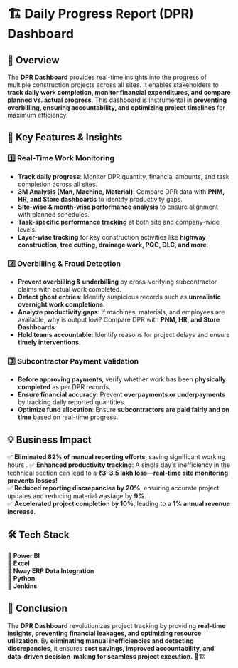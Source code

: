 # 🏗️ Daily Progress Report (DPR) Dashboard  

## 🚀 Overview  
The **DPR Dashboard** provides real-time insights into the progress of multiple construction projects across all sites. It enables stakeholders to **track daily work completion, monitor financial expenditures, and compare planned vs. actual progress**. This dashboard is instrumental in **preventing overbilling, ensuring accountability, and optimizing project timelines** for maximum efficiency.  

## 🎯 **Key Features & Insights**  

### 1️⃣ **Real-Time Work Monitoring**  
- **Track daily progress**: Monitor DPR quantity, financial amounts, and task completion across all sites.
- **3M Analysis (Man, Machine, Material)**: Compare DPR data with **PNM, HR, and Store dashboards** to identify productivity gaps.    
- **Site-wise & month-wise performance analysis** to ensure alignment with planned schedules.  
- **Task-specific performance tracking** at both site and company-wide levels.  
- **Layer-wise tracking** for key construction activities like **highway construction, tree cutting, drainage work, PQC, DLC, and more**.  

### 2️⃣ **Overbilling & Fraud Detection**  
- **Prevent overbilling & underbilling** by cross-verifying subcontractor claims with actual work completed.  
- **Detect ghost entries**: Identify suspicious records such as **unrealistic overnight work completions**.  
- **Analyze productivity gaps**: If machines, materials, and employees are available, why is output low? Compare DPR with **PNM, HR, and Store Dashboards**.  
- **Hold teams accountable**: Identify reasons for project delays and ensure **timely interventions**.  

### 3️⃣ **Subcontractor Payment Validation**  
- **Before approving payments**, verify whether work has been **physically completed** as per DPR records.  
- **Ensure financial accuracy**: Prevent **overpayments or underpayments** by tracking daily reported quantities.  
- **Optimize fund allocation**: Ensure **subcontractors are paid fairly and on time** based on real-time progress.  

## 💡 **Business Impact**  
✅ **Eliminated 82% of manual reporting efforts**, saving significant working hours . 
✅ **Enhanced productivity tracking**: A single day's inefficiency in the technical section can lead to a **₹3–3.5 lakh loss**—**real-time site monitoring prevents losses!**  
✅ **Reduced reporting discrepancies by 20%**, ensuring accurate project updates and reducing material wastage by **9%**.   
✅ **Accelerated project completion by 10%**, leading to a **1% annual revenue increase**.  

## 🛠 **Tech Stack**  
🔹 **Power BI**  
🔹 **Excel**  
🔹 **Nway ERP Data Integration**  
🔹 **Python**  
🔹 **Jenkins**  

## 📌 **Conclusion**  
The **DPR Dashboard** revolutionizes project tracking by providing **real-time insights, preventing financial leakages, and optimizing resource utilization**. By **eliminating manual inefficiencies and detecting discrepancies**, it ensures **cost savings, improved accountability, and data-driven decision-making for seamless project execution.** 🚀🏗️  
